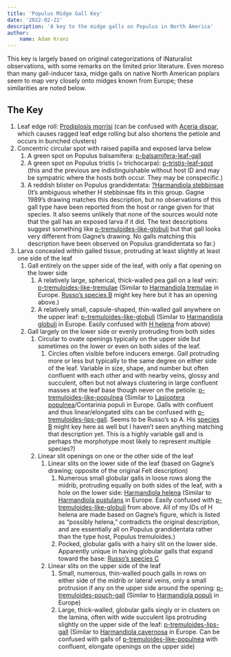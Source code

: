 ```yaml
---
title: 'Populus Midge Gall Key'
date: '2022-02-22'
description: 'A key to the midge galls on Populus in North America'
author:
    name: Adam Kranz
---
```


This key is largely based on original categorizations of iNaturalist observations, with some remarks on the limited prior literature. Even moreso than many gall-inducer taxa, midge galls on native North American poplars seem to map very closely onto midges known from Europe; these similarities are noted below. 

## The Key

1. Leaf edge roll: [Prodiplosis morrisi](https://www.gallformers.org/gall/2166) (can be confused with [Aceria dispar](https://www.gallformers.org/gall/4004), which causes ragged leaf edge rolling but also shortens the petiole and occurs in bunched clusters)
2. Concentric circular spot with raised papilla and exposed larva below
    1. A green spot on Populus balsamifera: [p-balsamifera-leaf-gall](https://www.gallformers.org/gall/3987)
    2. A green spot on Populus tristis (= trichocarpa): [p-tristis-leaf-spot](https://www.gallformers.org/gall/4027) (this and the previous are indistinguishable without host ID and may be sympatric where the hosts both occur. They may be conspecific.)
    3. A reddish blister on Populus grandidentata: [?Harmandiola stebbinsae](https://www.gallformers.org/gall/3985) (It’s ambiguous whether H stebbinsae fits in this group. Gagne 1989’s drawing matches this description, but no observations of this gall type have been reported from the host or range given for that species. It also seems unlikely that none of the sources would note that the gall has an exposed larva if it did. The text descriptions suggest something like [p-tremuloides-like-globuli](https://www.gallformers.org/gall/4033) but that gall looks very different from Gagne’s drawing. No galls matching this description have been observed on Populus grandidentata so far.)
3. Larva concealed within galled tissue, protruding at least slightly at least one side of the leaf
     1. Gall entirely on the upper side of the leaf, with only a flat opening on the lower side
        1. A relatively large, spherical, thick-walled pea gall on a leaf vein: [p-tremuloides-like-tremulae](https://www.gallformers.org/gall/4028) (Similar to [Harmandiola tremulae](https://bladmineerders.nl/parasites/animalia/arthropoda/insecta/diptera/nematocera/cecidomyiidae/cecidomyiinae/cecidomyiidi/cecidomyiidi-unplaced/harmandiola/harmandiola-tremulae/) in Europe. [Russo’s species B](https://www.gallformers.org/gall/3999) might key here but it has an opening above.)
        2. A relatively small, capsule-shaped, thin-walled gall anywhere on the upper leaf: [p-tremuloides-like-globuli](https://www.gallformers.org/gall/4033) (Similar to [Harmandiola globuli](https://bladmineerders.nl/parasites/animalia/arthropoda/insecta/diptera/nematocera/cecidomyiidae/cecidomyiinae/cecidomyiidi/cecidomyiidi-unplaced/harmandiola/harmandiola-globuli/) in Europe. Easily confused with [H helena](https://www.gallformers.org/gall/4005) from above)
     2. Gall largely on the lower side or evenly protruding from both sides
        1. Circular to ovate openings typically on the upper side but sometimes on the lower or even on both sides of the leaf. 
            1. Circles often visible before inducers emerge. Gall protruding more or less but typically to the same degree on either side of the leaf. Variable in size, shape, and number but often confluent with each other and with nearby veins, glossy and succulent, often but not always clustering in large confluent masses at the leaf base though never on the petiole: [p-tremuloides-like-populnea](https://www.gallformers.org/gall/4030) (Similar to [Lasioptera populnea](https://bladmineerders.nl/parasites/animalia/arthropoda/insecta/diptera/nematocera/cecidomyiidae/cecidomyiinae/lasiopteridi/lasiopterini/lasioptera/lasioptera-populnea/)/Contarinia populi in Europe. Galls with confluent and thus linear/elongated slits can be confused with [p-tremuloides-lips-gall](https://www.gallformers.org/gall/4029). Seems to be Russo’s sp A. His [species B](https://www.gallformers.org/gall/3999) might key here as well but I haven’t seen anything matching that description yet. This is a highly variable gall and is perhaps the morphotype most likely to represent multiple species?)
        2. Linear slit openings on one or the other side of the leaf
            1. Linear slits on the lower side of the leaf (based on Gagne’s drawing; opposite of the original Felt description) 
                1. Numerous small globular galls in loose rows along the midrib, protruding equally on both sides of the leaf, with a hole on the lower side: [Harmandiola helena](https://www.gallformers.org/gall/4005) (Similar to [Harmandiola pustulans](https://bladmineerders.nl/parasites/animalia/arthropoda/insecta/diptera/nematocera/cecidomyiidae/cecidomyiinae/cecidomyiidi/cecidomyiidi-unplaced/harmandiola/harmandiola-pustulans/) in Europe. Easily confused with [p-tremuloides-like-globuli](https://www.gallformers.org/gall/4033) from above. All of my IDs of H helena are made based on Gagne’s figure, which is listed as “possibly helena,” contradicts the original description, and are essentially all on Populus grandidentata rather than the type host, Populus tremuloides.)
                2. Pocked, globular galls with a hairy slit on the lower side. Apparently unique in having globular galls that expand toward the base: [Russo’s species C](https://www.gallformers.org/gall/4000) 
            2. Linear slits on the upper side of the leaf
                1. Small, numerous, thin-walled pouch galls in rows on either side of the midrib or lateral veins, only a small protrusion if any on the upper side around the opening: [p-tremuloides-pouch-gall](https://www.gallformers.org/gall/4031) (Similar to [Harmandiola populi](https://bladmineerders.nl/parasites/animalia/arthropoda/insecta/diptera/nematocera/cecidomyiidae/cecidomyiinae/cecidomyiidi/cecidomyiidi-unplaced/harmandiola/harmandiola-populi/) in Europe)
                2. Large, thick-walled, globular galls singly or in clusters on the lamina, often with wide succulent lips protruding slightly on the upper side of the leaf: [p-tremuloides-lips-gall](https://www.gallformers.org/gall/4029) (Similar to [Harmandiola cavernosa](https://bladmineerders.nl/parasites/animalia/arthropoda/insecta/diptera/nematocera/cecidomyiidae/cecidomyiinae/cecidomyiidi/cecidomyiidi-unplaced/harmandiola/harmandiola-cavernosa/) in Europe. Can be confused with galls of [p-tremuloides-like-populnea](https://www.gallformers.org/gall/4030) with confluent, elongate openings on the upper side)
